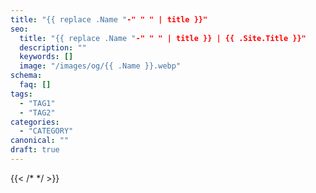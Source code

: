```yaml
---
title: "{{ replace .Name "-" " " | title }}"
seo:
  title: "{{ replace .Name "-" " " | title }} | {{ .Site.Title }}"
  description: ""
  keywords: []
  image: "/images/og/{{ .Name }}.webp"
schema:
  faq: []
tags:
  - "TAG1"
  - "TAG2"
categories:
  - "CATEGORY"
canonical: ""
draft: true
---
```


<!-- Start with 2-3 introductory paragraphs that will be used for:
1. Meta description (if not explicitly set)
2. Summary in list views
3. Featured content previews -->
{{< /* <!--more--> */ >}}